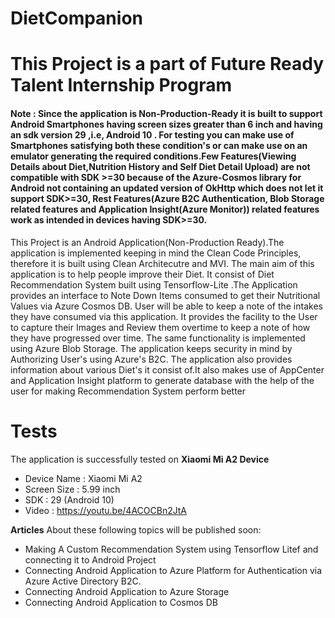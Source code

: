 # DietCompanion
# This Project is a part of Future Ready Talent Internship Program 


#### Note : Since the application is Non-Production-Ready it is built to support Android Smartphones having screen sizes greater than 6 inch and having an sdk version 29 ,i.e, Android 10 . For testing you can make use of Smartphones satisfying both these condition's or can make use on an emulator generating the required conditions.Few Features(Viewing Details about Diet,Nutrition History and Self Diet Detail Upload) are not compatible with SDK >=30 because of the Azure-Cosmos library for Android not containing an updated version of OkHttp which does not let it support SDK>=30, Rest Features(Azure B2C Authentication, Blob Storage related features and Application Insight(Azure Monitor)) related features work as intended in devices having SDK>=30.



This Project is an Android Application(Non-Production Ready).The application is implemented keeping in mind the Clean Code Principles, therefore it is built using Clean Architecutre and MVI. The main aim of this application is to help people improve their Diet. It consist of Diet Recommendation System built using Tensorflow-Lite .The Application provides an interface to Note Down Items consumed to get their Nutritional Values via Azure Cosmos DB. User will be able to keep a note of the intakes they have consumed via this application. It provides the facility to the User to capture their Images and Review them overtime to keep a note of how they have progressed over time. The same functionality is implemented using Azure Blob Storage. The application keeps security in mind by Authorizing User's using Azure's B2C. The application also provides information about various Diet's it consist of.It also makes use of AppCenter and Application Insight platform to generate database with the help of the user for making Recommendation System perform better 

# Tests
The application is successfully tested on **Xiaomi Mi A2 Device**
* Device Name : Xiaomi Mi A2 
* Screen Size : 5.99 inch 
* SDK : 29 (Android 10)
* Video : https://youtu.be/4ACOCBn2JtA


**Articles** About these following topics will be published soon:

* Making A Custom Recommendation System using Tensorflow Litef and connecting it to Android Project
* Connecting Android Application to Azure Platform for Authentication via Azure Active Directory B2C.
* Connecting Android Application to Azure Storage 
* Connecting Android Application to Cosmos DB
